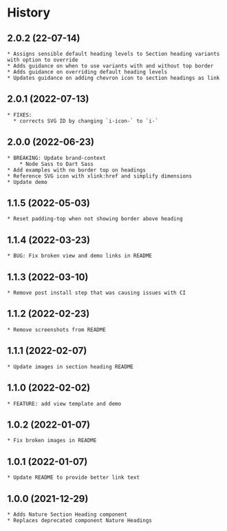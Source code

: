 # History

## 2.0.2 (22-07-14)
    * Assigns sensible default heading levels to Section heading variants with option to override
    * Adds guidance on when to use variants with and without top border
    * Adds guidance on overriding default heading levels
    * Updates guidance on adding chevron icon to section headings as link 

## 2.0.1 (2022-07-13)
    * FIXES:
      * corrects SVG ID by changing `i-icon-` to `i-`
## 2.0.0 (2022-06-23)
    * BREAKING: Update brand-context
        * Node Sass to Dart Sass
    * Add examples with no border top on headings
    * Reference SVG icon with xlink:href and simplify dimensions
    * Update demo

## 1.1.5 (2022-05-03)
    * Reset padding-top when not showing border above heading

## 1.1.4 (2022-03-23)
    * BUG: Fix broken view and demo links in README

## 1.1.3 (2022-03-10)
    * Remove post install step that was causing issues with CI

## 1.1.2 (2022-02-23)
    * Remove screenshots from README

## 1.1.1 (2022-02-07)
    * Update images in section heading README

## 1.1.0 (2022-02-02)
    * FEATURE: add view template and demo

## 1.0.2 (2022-01-07)
    * Fix broken images in README

## 1.0.1 (2022-01-07)
    * Update README to provide better link text

## 1.0.0 (2021-12-29)
    * Adds Nature Section Heading component
    * Replaces deprecated component Nature Headings
